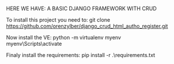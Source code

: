 HERE WE HAVE:
A BASIC DJANGO FRAMEWORK WITH CRUD

To install this project you need to:
git clone https://github.com/orenzylber/django_crud_html_autho_register.git

Now install the VE:
python -m virtualenv myenv   
myenv\Scripts\activate

Finaly install the requirements:
pip install -r .\requirements.txt

